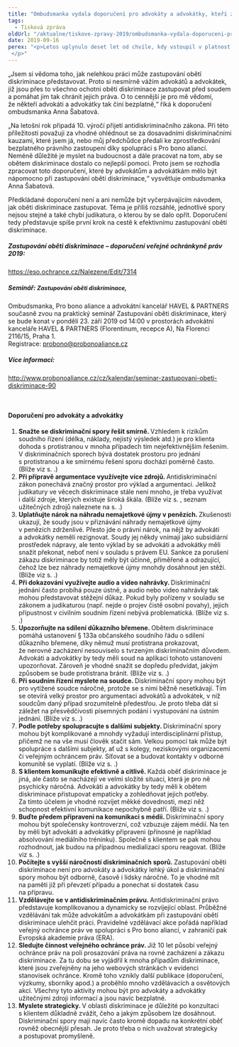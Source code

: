 ```yaml
---
title: "Ombudsmanka vydala doporučení pro advokáty a advokátky, kteří zastupují oběti diskriminace"
tags:
  - Tisková zpráva
oldUrl: "/aktualne/tiskove-zpravy-2019/ombudsmanka-vydala-doporuceni-pro-advokaty-a-advokatky-kteri-zastupuji-obeti-diskriminace"
date: 2019-09-16
perex: "<p>Letos uplynulo deset let od chvíle, kdy vstoupil v platnost antidiskriminační zákon a kdy byla současně ombudsmanovi v souladu s právem Evropské unie svěřena funkce národního tělesa pro rovné zacházení a ochranu před diskriminací (equality body). Jelikož ombudsman nemá pravomoc zastupovat oběti diskriminace před soudem, hrají v tomto ohledu klíčovou roli advokáti a advokátky. Ombudsmanka proto připravila dokument, který by jim v tom měl pomoci. Krom doporučení a shrnutí konkrétních případů, které ombudsmanka předala Pro bono alianci ke zprostředkování právního zastoupení, text obsahuje analýzu výzkumného šetření, jehož cílem bylo prozkoumat zkušenosti advokátů a advokátek se zastupováním obětí diskriminace.  </p>"
---
```


<!-- imported from the old website -->

<p>„Jsem si vědoma toho, jak nelehkou práci může zastupování obětí diskriminace představovat. Proto si nesmírně vážím advokátů a advokátek, již jsou přes to všechno ochotni oběti diskriminace zastupovat před soudem a pomáhat jim tak chránit jejich práva. O to cennější je pro mě vědomí, že někteří advokáti a advokátky tak činí bezplatně,“ říká k doporučení ombudsmanka Anna Šabatová. </p><p>„Na letošní rok připadá 10. výročí přijetí antidiskriminačního zákona. Při této příležitosti považuji za vhodné ohlédnout se za dosavadními diskriminačními kauzami, které jsem já, nebo můj předchůdce předali ke zprostředkování bezplatného právního zastoupení díky spolupráci s Pro bono aliancí. Neméně důležité je myslet na budoucnost a dále pracovat na tom, aby se obětem diskriminace dostalo co nejlepší pomoci. Proto jsem se rozhodla zpracovat toto doporučení, které by advokátům a advokátkám mělo být nápomocno při zastupování obětí diskriminace,“ vysvětluje ombudsmanka Anna Šabatová. </p><p>Předkládané doporučení není a ani nemůže být vyčerpávajícím návodem, jak oběti diskriminace zastupovat. Téma je příliš rozsáhlé, jednotlivé spory nejsou stejné a také chybí judikatura, o kterou by se dalo opřít. Doporučení tedy představuje spíše první krok na cestě k efektivnímu zastupování obětí diskriminace. </p><h5>Zastupování oběti diskriminace – doporučení veřejné ochránkyně práv 2019:</h5><p><a href="https://eso.ochrance.cz/Nalezene/Edit/7314" target="_blank">https://eso.ochrance.cz/Nalezene/Edit/7314</a></p><p></p><h5>Seminář: <span style="font-size: 12.8px;">Zastupování oběti diskriminace,</span></h5><p>Ombudsmanka, Pro bono aliance a advokátní kancelář HAVEL &amp; PARTNERS současně zvou na praktický seminář Zastupování oběti diskriminace, který se bude konat v pondělí 23. září 2019 od 14:00 v prostorách advokátní kanceláře HAVEL &amp; PARTNERS (Florentinum, recepce A), Na Florenci 2116/15, Praha 1. <br />Registrace: <a href="mailto:probono@probonoaliance.cz">probono@probonoaliance.cz</a></p><h5>Více informací:</h5><p><a title="Otevření do nového okna" href="http://www.probonoaliance.cz/cz/kalendar/seminar-zastupovani-obeti-diskriminace-90" target="_blank">http://www.probonoaliance.cz/cz/kalendar/seminar-zastupovani-obeti-diskriminace-90</a> </p><br /><h4>Doporučení pro advokáty a advokátky</h4> <ol><li><b>Snažte se diskriminační spory řešit smírně. </b>Vzhledem k rizikům soudního řízení (délka, náklady, nejistý výsledek atd.) je pro klienta dohoda s protistranou v mnoha případech tím nejefektivnějším řešením. V diskriminačních sporech bývá dostatek prostoru pro jednání s protistranou a ke smírnému řešení sporu dochází poměrně často. (Blíže viz s. .)</li><li><b>Při přípravě argumentace využívejte více zdrojů. </b>Antidiskriminační zákon ponechává značný prostor pro výklad a argumentaci. Jelikož judikatury ve věcech diskriminace stále není mnoho, je třeba využívat i další zdroje, kterých existuje široká škála. (Blíže viz s. , seznam užitečných zdrojů naleznete na s. .)</li><li><b>Uplatňujte nárok na náhradu nemajetkové újmy v penězích. </b>Zkušenosti ukazují, že soudy jsou v přiznávání náhrady nemajetkové újmy v penězích zdrženlivé. Přesto jde o právní nárok, na nějž by advokáti a advokátky neměli rezignovat. Soudy jej někdy vnímají jako subsidiární prostředek nápravy, ale tento výklad by se advokáti a advokátky měli snažit překonat, neboť není v souladu s právem EU. Sankce za porušení zákazu diskriminace by totiž měly být účinné, přiměřené a odrazující, čehož lze bez náhrady nemajetkové újmy mnohdy dosáhnout jen stěží. (Blíže viz s. .)</li><li><b>Při dokazování využívejte audio a video nahrávky. </b>Diskriminační jednání často probíhá pouze ústně, a audio nebo video nahrávky tak mohou představovat stěžejní důkaz. Pokud byly pořízeny v souladu se zákonem a judikaturou (např. nejde o projev čistě osobní povahy), jejich přípustnost v civilním soudním řízení nebývá problematická. (Blíže viz s. .)</li><li><b>Upozorňujte na sdílení důkazního břemene. </b>Obětem diskriminace pomáhá ustanovení § 133a občanského soudního řádu o sdílení důkazního břemene, díky němuž musí protistrana prokazovat, že nerovné zacházení nesouviselo s tvrzeným diskriminačním důvodem. Advokáti a advokátky by tedy měli soud na aplikaci tohoto ustanovení upozorňovat. Zároveň je vhodné snažit se dopředu předvídat, jakým způsobem se bude protistrana bránit. (Blíže viz s. .)</li><li><b>Při soudním řízení myslete na soudce. </b>Diskriminační spory mohou být pro vytížené soudce náročné, protože se s nimi běžně nesetkávají. Tím se otevírá velký prostor pro argumentaci advokátů a advokátek, v níž soudcům daný případ srozumitelně předestřou. Je proto třeba dát si záležet na přesvědčivosti písemných podání i vystupování na ústním jednání. (Blíže viz s. .)</li><li><b>Podle potřeby spolupracujte s dalšími subjekty. </b>Diskriminační spory mohou být komplikované a mnohdy vyžadují interdisciplinární přístup, přičemž ne na vše musí člověk stačit sám. Velkou pomocí tak může být spolupráce s dalšími subjekty, ať už s kolegy, neziskovými organizacemi či veřejným ochráncem práv. Síťovat se a budovat kontakty v odborné komunitě se vyplatí. (Blíže viz s. .)</li><li><b>S klientem komunikujte efektivně a citlivě. </b>Každá oběť diskriminace je jiná, ale často se nacházejí ve velmi složité situaci, která je pro ně psychicky náročná. Advokáti a advokátky by tedy měli k obětem diskriminace přistupovat empaticky a zohledňovat jejich potřeby. Za tímto účelem je vhodné rozvíjet měkké dovednosti, mezi něž schopnost efektivní komunikace nepochybně patří. (Blíže viz s. .)</li><li><b>Buďte předem připraveni na komunikaci s médii. </b>Diskriminační spory mohou být společensky kontroverzní, což vzbuzuje zájem médií. Na ten by měli být advokáti a advokátky připraveni (přínosné je například absolvování mediálního tréninku). Společně s klientem se pak mohou rozhodnout, jak budou na případnou medializaci sporu reagovat. (Blíže viz s. .)</li><li><b>Počítejte s vyšší náročností diskriminačních sporů. </b>Zastupování oběti diskriminace není pro advokáty a advokátky lehký úkol a diskriminační spory mohou být odborně, časově i lidsky náročné. To je vhodné mít na paměti již při převzetí případu a ponechat si dostatek času na přípravu.</li><li><b>Vzdělávejte se v antidiskriminačním právu. </b>Antidiskriminační právo představuje komplikovanou a dynamicky se rozvíjející oblast. Průběžné vzdělávání tak může advokátům a advokátkám při zastupování obětí diskriminace ulehčit práci. Pravidelné vzdělávací akce pořádá například veřejný ochránce práv ve spolupráci s Pro bono aliancí, v zahraničí pak Evropská akademie práva (ERA).</li><li><b>Sledujte činnost veřejného ochránce práv. </b>Již 10 let působí veřejný ochránce práv na poli prosazování práva na rovné zacházení a zákazu diskriminace. Za tu dobu se vyjádřil k mnoha případům diskriminace, které jsou zveřejněny na jeho webových stránkách v evidenci stanovisek ochránce. Kromě toho vznikly další publikace (doporučení, výzkumy, sborníky apod.) a proběhlo mnoho vzdělávacích a osvětových akcí. Všechny tyto aktivity mohou být pro advokáty a advokátky užitečnými zdroji informací a jsou navíc bezplatné.</li><li><b>Myslete strategicky. </b>V oblasti diskriminace je důležité po konzultaci s klientem důkladně zvážit, čeho a jakým způsobem lze dosáhnout. Diskriminační spory mají navíc často kromě dopadu na konkrétní oběť rovněž obecnější přesah. Je proto třeba o nich uvažovat strategicky a postupovat promyšleně.</li></ol>
